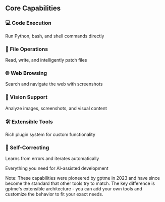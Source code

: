 ## Core Capabilities

<div class="feature-grid">
  <div class="feature-card fragment">
    <h3>💻 Code Execution</h3>
    <p>Run Python, bash, and shell commands directly</p>
  </div>
  <div class="feature-card fragment">
    <h3>📝 File Operations</h3>
    <p>Read, write, and intelligently patch files</p>
  </div>
  <div class="feature-card fragment">
    <h3>🌐 Web Browsing</h3>
    <p>Search and navigate the web with screenshots</p>
  </div>
  <div class="feature-card fragment">
    <h3>👀 Vision Support</h3>
    <p>Analyze images, screenshots, and visual content</p>
  </div>
  <div class="feature-card fragment">
    <h3>🛠️ Extensible Tools</h3>
    <p>Rich plugin system for custom functionality</p>
  </div>
  <div class="feature-card fragment">
    <h3>🤖 Self-Correcting</h3>
    <p>Learns from errors and iterates automatically</p>
  </div>
</div>

Everything you need for AI-assisted development <!-- .element: class="fragment" -->

Note: These capabilities were pioneered by gptme in 2023 and have since become the standard that other tools try to match. The key difference is gptme's extensible architecture - you can add your own tools and customize the behavior to fit your exact needs.
